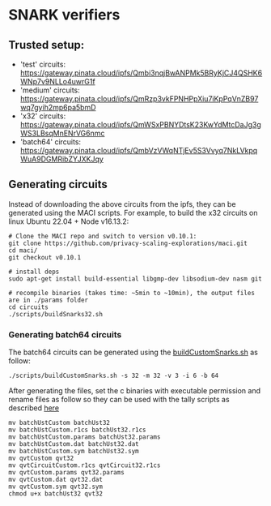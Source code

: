 # SNARK verifiers

## Trusted setup:

- 'test' circuits: https://gateway.pinata.cloud/ipfs/Qmbi3nqjBwANPMk5BRyKjCJ4QSHK6WNp7v9NLLo4uwrG1f
- 'medium' circuits: https://gateway.pinata.cloud/ipfs/QmRzp3vkFPNHPpXiu7iKpPqVnZB97wq7gyih2mp6pa5bmD
- 'x32' circuits: https://gateway.pinata.cloud/ipfs/QmWSxPBNYDtsK23KwYdMtcDaJg3gWS3LBsqMnENrVG6nmc
- 'batch64' circuits: https://gateway.pinata.cloud/ipfs/QmbVzVWqNTjEv5S3Vvyq7NkLVkpqWuA9DGMRibZYJXKJqy


## Generating circuits
Instead of downloading the above circuits from the ipfs, they can be generated using the MACI scripts.  For example, to build the x32 circuits on linux Ubuntu 22.04 + Node v16.13.2:

```
# Clone the MACI repo and switch to version v0.10.1:
git clone https://github.com/privacy-scaling-explorations/maci.git
cd maci/
git checkout v0.10.1

# install deps
sudo apt-get install build-essential libgmp-dev libsodium-dev nasm git

# recompile binaries (takes time: ~5min to ~10min), the output files are in ./params folder
cd circuits
./scripts/buildSnarks32.sh

```


### Generating batch64 circuits
The batch64 circuits can be generated using the [buildCustomSnarks.sh](https://github.com/privacy-scaling-explorations/maci/blob/master/circuits/scripts/buildCustomSnarks.sh) as follow:

```
./scripts/buildCustomSnarks.sh -s 32 -m 32 -v 3 -i 6 -b 64
```

After generating the files, set the c binaries with executable permission and rename files as follow so they can be used with the tally scripts as described [here](../../../docs/tally-verify.md)

```
mv batchUstCustom batchUst32
mv batchUstCustom.r1cs batchUst32.r1cs
mv batchUstCustom.params batchUst32.params
mv batchUstCustom.dat batchUst32.dat
mv batchUstCustom.sym batchUst32.sym
mv qvtCustom qvt32
mv qvtCircuitCustom.r1cs qvtCircuit32.r1cs
mv qvtCustom.params qvt32.params
mv qvtCustom.dat qvt32.dat
mv qvtCustom.sym qvt32.sym
chmod u+x batchUst32 qvt32
```
